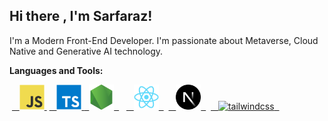 ## Hi there , I'm Sarfaraz!

I'm a Modern Front-End Developer. I'm passionate about Metaverse, Cloud Native and Generative AI technology.

**Languages and Tools:**

<p align="left">
 <a href="https://developer.mozilla.org/en-US/docs/Web/JavaScript" target="_blank">
  <img src="https://raw.githubusercontent.com/devicons/devicon/master/icons/javascript/javascript-original.svg" alt="javascript" width="40" height="40"/>
 </a>
 <a href="https://www.typescriptlang.org/" target="_blank">
  <img src="https://raw.githubusercontent.com/devicons/devicon/master/icons/typescript/typescript-original.svg" alt="typescript" width="40" height="40"/>
 </a>
<a href="https://nodejs.org" target="_blank">
  <img src="https://raw.githubusercontent.com/devicons/devicon/master/icons/nodejs/nodejs-original.svg" alt="nodejs" width="40" height="40"/>
 </a>
  <a href="https://reactjs.org/" target="_blank">
  <img src="https://raw.githubusercontent.com/devicons/devicon/master/icons/react/react-original.svg" alt="react" width="40" height="40"/>
 </a>
 <a href="https://nextjs.org/" target="_blank">
  <img src="https://raw.githubusercontent.com/devicons/devicon/master/icons/nextjs/nextjs-original.svg" alt="nextjs" width="40" height="40"/>
 </a>
 <a href="https://tailwindcss.com/" target="_blank">
  <img src="https://www.vectorlogo.zone/logos/tailwindcss/tailwindcss-icon.svg" alt="tailwindcss" width="40" height="40"/>
 </a>
</p>
